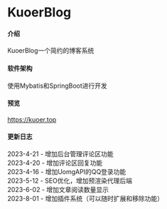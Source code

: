 # KuoerBlog

#### 介绍
KuoerBlog一个简约的博客系统

#### 软件架构
使用Mybatis和SpringBoot进行开发

#### 预览
https://kuoer.top

#### 更新日志
2023-4-21 - 增加后台管理评论区功能  
2023-4-20 - 增加评论区回复功能  
2023-4-16 - 增加UomgAPI的QQ登录功能  
2023-5-12 - SEO优化，增加预渲染代理后端  
2023-6-02 - 增加文章阅读数量显示  
2023-8-01 - 增加插件系统（可以随时扩展和移除功能）